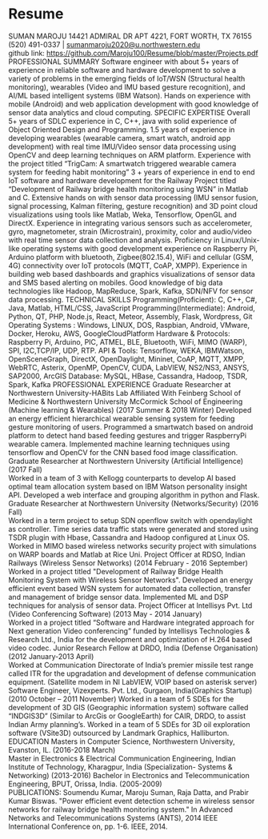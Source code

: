 # Resume

SUMAN MAROJU
14421 ADMIRAL DR APT 4221, FORT WORTH, TX 76155
 (520) 491-0337 | sumanmaroju2020@u.northwestern.edu  
 github link: https://github.com/Maroju100/Resume/blob/master/Projects.pdf
PROFESSIONAL SUMMARY
Software engineer with about 5+ years of experience in reliable software and hardware development to solve a variety of problems in the emerging fields of IoT/WSN (Structural health monitoring), wearables (Video and IMU based gesture recognition), and AI/ML based intelligent systems (IBM Watson). Hands on experience with mobile (Android) and web application development with good knowledge of sensor data analytics and cloud computing.
SPECIFIC EXPERTISE
Overall 5+ years of SDLC experience in C, C++, java with solid experience of Object Oriented Design and Programming.
1.5 years of experience in developing wearables (wearable camera, smart watch, android app development) with real time IMU/Video sensor data processing using OpenCV and deep learning techniques on ARM platform. Experience with the project titled “TrigCam: A smartwatch triggered wearable camera system for feeding habit monitoring”
3 + years of experience in end to end IoT software and hardware development for the Railway Project titled “Development of Railway bridge health monitoring using WSN” in Matlab and C.
Extensive hands on with sensor data processing (IMU sensor fusion, signal processing, Kalman filtering, gesture recognition) and 3D point cloud visualizations using tools like Matlab, Weka, Tensorflow, OpenGL and DirectX.
Experience in integrating various sensors such as accelerometer, gyro, magnetometer,  strain (Microstrain), proximity, color and audio/video with real time sensor data collection and analysis.
Proficiency in Linux/Unix-like operating systems with good development experience on Raspberry Pi, Arduino platform with bluetooth, Zigbee(802.15.4), WiFi and cellular (GSM, 4G)  connectivity over IoT protocols (MQTT, CoAP, XMPP).
Experience in building web based dashboards and graphics visualizations of sensor data and SMS based alerting on mobiles.
Good knowledge of big data technologies like Hadoop, MapReduce, Spark, Kafka, SDN/NFV for sensor data processing.
TECHNICAL SKILLS
Programming(Proficient): C, C++, C#, Java, Matlab, HTML/CSS, JavaScript
Programming(Intermediate): Android, Python, QT,  PHP, Node.js, React, Meteor, Assembly, Flask, Wordpress, Git
Operating Systems : Windows, LINUX, DOS, Raspbian, Android, VMware, Docker, Heroku, AWS, GoogleCloudPlatform
Hardware & Protocols: Raspberry Pi, Arduino, PIC, ATMEL, BLE, Bluetooth, WiFi, MIMO (WARP), SPI, I2C,TCP/IP, UDP, RTP.
API & Tools: Tensorflow, WEKA, IBMWatson, OpenSceneGraph, DirectX, OpenDaylight, Mininet, CoAP, MQTT, XMPP, WebRTC, Asterix, OpenMP, OpenCV, CUDA, LabVIEW, NS2/NS3, ANSYS, SAP2000, ArcGIS 
Database: MySQL, HBase, Cassandra, Hadoop, TSDR, Spark, Kafka
PROFESSIONAL EXPERIENCE
Graduate Researcher at Northwestern University-HABits Lab Affiliated With Feinberg School of Medicine & Northwestern University McCormick School of Engineering (Machine learning & Wearables)                          (2017 Summer & 2018 Winter)
Developed an energy efficient hierarchical wearable sensing system for feeding gesture monitoring of users. Programmed a smartwatch based on android platform to detect hand based feeding gestures and trigger RaspberryPi wearable camera. Implemented machine learning techniques using tensorflow and OpenCV for the CNN based food image classification.
Graduate Researcher at Northwestern University (Artificial Intelligence)                                                                       (2017 Fall)                                                                                      
Worked in a team of 3 with Kellogg counterparts to develop AI based optimal team allocation system based on IBM Watson personality insight API. Developed a web interface and grouping algorithm in python and Flask.
Graduate Researcher at Northwestern University (Networks/Security)                                                                           (2016 Fall)  
Worked in a term project to setup SDN openflow switch with opendaylight as controller. Time series data traffic stats were generated and stored using TSDR plugin with Hbase, Cassandra and Hadoop configured at Linux OS.
Worked in MIMO based wireless networks security project with simulations on WARP boards and Matlab at Rice Uni.
Project Officer at  RDSO, Indian Railways (Wireless Sensor Networks)                               (2014 February - 2016 September)                                      
Worked in a project titled "Development of Railway Bridge Health Monitoring System with Wireless Sensor Networks". Developed an energy efficient event based WSN system for automated data collection, transfer and management of bridge sensor data. Implemented ML and DSP techniques for analysis of sensor data.
Project Officer at Intellisys Pvt. Ltd (Video Conferencing Software)	                                  (2013 May - 2014 January)                
Worked in a project titled “Software and Hardware integrated approach for Next generation Video conferencing” funded by Intellisys Technologies & Research Ltd., India for the development and optimization of H.264 based video codec.
Junior Research Fellow at DRDO, India (Defense Organisation)                                                       (2012 January-2013 April)                                
Worked at Communication Directorate of India’s premier missile test range called ITR for the upgradation and development of defense communication equipment. (Satellite modem in NI LabVIEW, VOIP based on asterisk server)                                                                                                                  
Software Engineer, Vizexperts. Pvt. Ltd., Gurgaon, India(Graphics Startup)                        (2010 October – 2011 November)
Worked in a team of 5 SDEs for the development of 3D GIS (Geographic information system) software called “INDGIS3D” (Similar to ArcGis or GoogleEarth) for CAIR, DRDO, to assist Indian Army planning’s.
Worked in a team of 5 SDEs for 3D oil exploration software (VSite3D) outsourced by Landmark Graphics, Halliburton. 
EDUCATION
Masters in Computer Science, Northwestern University, Evanston, IL.                                               	      (2016-2018 March)                                                                                                                     
Master in Electronics & Electrical Communication Engineering, Indian Institute of Technology, Kharagpur, India (Specialization- Systems & Networking)         		                                                                                         (2013-2016)
Bachelor in  Electronics and Telecommunication Engineering, BPUT, Orissa, India.                           	                 (2005-2009)                                                                              
PUBLICATIONS:
Soumendu Kumar, Maroju Suman, Raja Datta, and Prabir Kumar Biswas. "Power efficient event detection scheme in wireless sensor networks for railway bridge health monitoring system." In Advanced Networks and Telecommunications Systems (ANTS), 2014 IEEE International Conference on, pp. 1-6. IEEE, 2014. 
